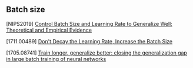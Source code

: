 ## Batch size
[NIPS2019] [Control Batch Size and Learning Rate to Generalize Well: Theoretical and Empirical Evidence]()

[1711.00489] [Don't Decay the Learning Rate, Increase the Batch Size](https://arxiv.org/abs/1711.00489)

[1705.08741] [Train longer, generalize better: closing the
generalization gap in large batch training of neural
networks](https://arxiv.org/abs/1705.08741)



